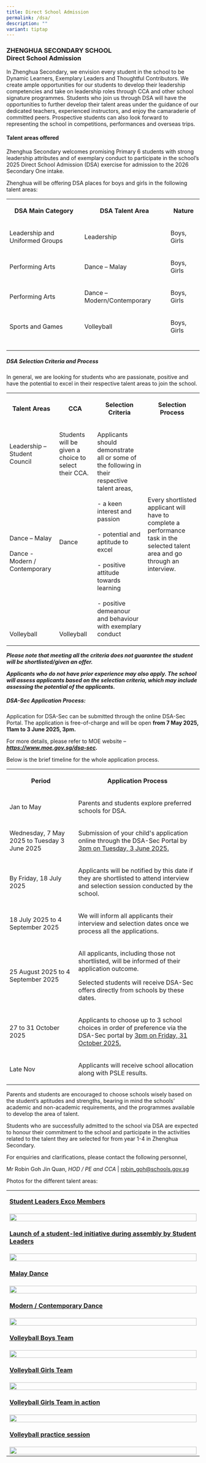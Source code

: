 ```yaml
---
title: Direct School Admission
permalink: /dsa/
description: ""
variant: tiptap
---
```

<h3>ZHENGHUA SECONDARY SCHOOL<br>Direct School Admission</h3>
<p>In Zhenghua Secondary, we envision every student in the school to be Dynamic
Learners, Exemplary Leaders and Thoughtful Contributors. We create ample
opportunities for our students to develop their leadership competencies
and take on leadership roles through CCA and other school signature programmes.
Students who join us through DSA will have the opportunities to further
develop their talent areas under the guidance of our dedicated teachers,
experienced instructors, and enjoy the camaraderie of committed peers.
Prospective students can also look forward to representing the school in
competitions, performances and overseas trips.</p>
<h4>Talent areas offered</h4>
<p>Zhenghua Secondary welcomes promising Primary 6 students with strong leadership
attributes and of exemplary conduct to participate in the school’s 2025
Direct School Admission (DSA) exercise for admission to the 2026 Secondary
One intake.</p>
<p>Zhenghua will be offering DSA places for boys and girls in the following
talent areas:</p>
<table style="minWidth: 75px">
<colgroup>
<col>
<col>
<col>
</colgroup>
<tbody>
<tr>
<th rowspan="1" colspan="1">
<p>DSA Main Category</p>
</th>
<th rowspan="1" colspan="1">
<p>DSA Talent Area</p>
</th>
<th rowspan="1" colspan="1">
<p>Nature</p>
</th>
</tr>
<tr>
<td rowspan="1" colspan="1">
<p>Leadership and Uniformed Groups</p>
</td>
<td rowspan="1" colspan="1">
<p>Leadership</p>
</td>
<td rowspan="1" colspan="1">
<p>Boys, Girls</p>
</td>
</tr>
<tr>
<td rowspan="1" colspan="1">
<p>Performing Arts</p>
</td>
<td rowspan="1" colspan="1">
<p>Dance – Malay</p>
</td>
<td rowspan="1" colspan="1">
<p>Boys, Girls</p>
</td>
</tr>
<tr>
<td rowspan="1" colspan="1">
<p>Performing Arts</p>
</td>
<td rowspan="1" colspan="1">
<p>Dance – Modern/Contemporary</p>
</td>
<td rowspan="1" colspan="1">
<p>Boys, Girls</p>
</td>
</tr>
<tr>
<td rowspan="1" colspan="1">
<p>Sports and Games</p>
</td>
<td rowspan="1" colspan="1">
<p>Volleyball</p>
</td>
<td rowspan="1" colspan="1">
<p>Boys, Girls</p>
</td>
</tr>
<tr>
<td rowspan="1" colspan="1">
<p></p>
</td>
<td rowspan="1" colspan="1">
<p></p>
</td>
<td rowspan="1" colspan="1">
<p></p>
</td>
</tr>
</tbody>
</table>
<h5>DSA Selection Criteria&nbsp;and Process</h5>
<p>In general, we are looking for students who are passionate, positive and
have the potential to excel in their respective talent areas to join the
school.</p>
<table style="minWidth: 100px">
<colgroup>
<col>
<col>
<col>
<col>
</colgroup>
<tbody>
<tr>
<th rowspan="1" colspan="1">
<p><strong>Talent Areas</strong>
</p>
</th>
<th rowspan="1" colspan="1">
<p><strong>CCA</strong>
</p>
</th>
<th rowspan="1" colspan="1">
<p><strong>Selection Criteria</strong>
</p>
</th>
<th rowspan="1" colspan="1">
<p><strong>Selection Process</strong>
</p>
</th>
</tr>
<tr>
<td rowspan="4" colspan="1">
<p>Leadership – Student Council</p>
</td>
<td rowspan="4" colspan="1">
<p>Students will be given a choice to select their CCA.</p>
</td>
<td rowspan="8" colspan="1">
<p>Applicants should demonstrate all or some of the following in their respective
talent areas,
<br>
<br>- a keen interest and passion
<br>
<br>- potential and aptitude to excel
<br>
<br>- positive attitude towards learning
<br>
<br>- positive demeanour and behaviour with exemplary conduct</p>
</td>
<td rowspan="8" colspan="1">
<p>Every shortlisted applicant will have to complete a performance task in
the selected talent area and go through an interview.</p>
</td>
</tr>
<tr></tr>
<tr></tr>
<tr></tr>
<tr>
<td rowspan="3" colspan="1">
<p>Dance – Malay
<br>
<br>Dance - Modern / Contemporary
<br>
</p>
</td>
<td rowspan="3" colspan="1">
<p>Dance
<br>
<br>
<br>
<br>
</p>
</td>
</tr>
<tr></tr>
<tr></tr>
<tr>
<td rowspan="1" colspan="1">
<p>Volleyball</p>
</td>
<td rowspan="1" colspan="1">
<p>Volleyball</p>
</td>
</tr>
</tbody>
</table>
<p><strong><em>Please note that meeting all the criteria does not guarantee the student will be shortlisted/given an offer.</em></strong>
</p>
<p><strong><em>Applicants who do not have prior experience may also apply. The school will assess applicants based on the selection criteria, which may include assessing the potential of the applicants.</em></strong>
</p>
<h5>DSA-Sec Application Process:</h5>
<p>Application for DSA-Sec can be submitted through the online DSA-Sec Portal.
The application is free-of-charge and will be open&nbsp;<strong>from 7 May 2025, 11am to 3 June 2025, 3pm.</strong>
</p>
<p>For more details, please refer to MOE website – <strong><em><a href="https://www.moe.gov.sg/dsa-sec" rel="noopener noreferrer nofollow" target="_blank">https://www.moe.gov.sg/dsa-sec</a>.</em></strong>
</p>
<p>Below is the brief timeline for the whole application process.</p>
<table style="minWidth: 50px">
<colgroup>
<col>
<col>
</colgroup>
<tbody>
<tr>
<th rowspan="1" colspan="1">
<p>Period</p>
</th>
<th rowspan="1" colspan="1">
<p>Application Process</p>
</th>
</tr>
<tr>
<td rowspan="1" colspan="1">
<p>Jan to May</p>
</td>
<td rowspan="1" colspan="1">
<p>Parents and students explore preferred schools for DSA.</p>
</td>
</tr>
<tr>
<td rowspan="1" colspan="1">
<p>Wednesday, 7 May 2025 to Tuesday 3 June 2025</p>
</td>
<td rowspan="1" colspan="1">
<p>Submission of your child's application online through the DSA-Sec Portal
by <u>3pm on Tuesday, 3 June 2025.</u>
</p>
</td>
</tr>
<tr>
<td rowspan="1" colspan="1">
<p>By Friday, 18 July 2025</p>
</td>
<td rowspan="1" colspan="1">
<p>Applicants will be notified by this date if they are shortlisted to attend
interview and selection session conducted by the school.</p>
</td>
</tr>
<tr>
<td rowspan="1" colspan="1">
<p>18 July 2025 to 4 September 2025</p>
</td>
<td rowspan="1" colspan="1">
<p>We will inform all applicants their interview and selection dates once
we process all the applications.</p>
</td>
</tr>
<tr>
<td rowspan="1" colspan="1">
<p>25 August 2025 to 4 September 2025</p>
</td>
<td rowspan="1" colspan="1">
<p>All applicants, including those not shortlisted, will be informed of their
application outcome.</p>
<p>Selected students will receive DSA-Sec offers directly from schools by
these dates.</p>
</td>
</tr>
<tr>
<td rowspan="1" colspan="1">
<p>27 to 31 October 2025</p>
</td>
<td rowspan="1" colspan="1">
<p>Applicants to choose up to 3 school choices in order of preference via
the DSA-Sec portal by <u>3pm on Friday, 31 October 2025.</u>
</p>
</td>
</tr>
<tr>
<td rowspan="1" colspan="1">
<p>Late Nov</p>
</td>
<td rowspan="1" colspan="1">
<p>Applicants will receive school allocation along with PSLE results.</p>
</td>
</tr>
</tbody>
</table>
<p>Parents and students are encouraged to choose schools wisely based on
the student’s aptitudes and strengths, bearing in mind the schools’ academic
and non-academic requirements, and the programmes available to develop
the area of talent.</p>
<p>Students who are successfully admitted to the school via DSA are expected
to honour their commitment to the school and participate in the activities
related to the talent they are selected for from year 1-4 in Zhenghua Secondary.</p>
<p></p>
<p>For enquiries and clarifications, please contact the following personnel,</p>
<p>Mr Robin Goh Jin Quan, <em>HOD / PE and CCA</em> | <a href="robin_goh@schools.gov.sg" rel="noopener noreferrer nofollow" target="_blank">robin_goh@schools.gov.sg</a>
</p>
<p>Photos for the different talent areas:</p>
<table style="minWidth: 25px">
<colgroup>
<col>
</colgroup>
<tbody>
<tr>
<td rowspan="1" colspan="1">
<p><strong><u>Student Leaders Exco Members</u></strong>
</p>
</td>
</tr>
<tr>
<td rowspan="1" colspan="1">
<div class="isomer-image-wrapper">
<img style="width: 100%" height="auto" width="100%" src="/images/DSA_1_Exco_Members.jpg">
</div>
</td>
</tr>
<tr>
<td rowspan="1" colspan="1">
<p><strong><u>Launch of a student-led initiative during assembly by Student Leaders</u></strong>
</p>
</td>
</tr>
<tr>
<td rowspan="1" colspan="1">
<div class="isomer-image-wrapper">
<img style="width: 100%" height="auto" width="100%" src="/images/DSA_2_Launch_of_a_student_led_initiative_during_assembly.jpg">
</div>
</td>
</tr>
<tr>
<td rowspan="1" colspan="1">
<p><strong><u>Malay Dance</u></strong>
</p>
</td>
</tr>
<tr>
<td rowspan="1" colspan="1">
<div class="isomer-image-wrapper">
<img style="width: 100%" height="auto" width="100%" src="/images/DSA_3_Dance___Malay.jpg">
</div>
</td>
</tr>
<tr>
<td rowspan="1" colspan="1">
<p><strong><u>Modern / Contemporary Dance</u></strong>
</p>
</td>
</tr>
<tr>
<td rowspan="1" colspan="1">
<div class="isomer-image-wrapper">
<img style="width: 100%" height="auto" width="100%" src="/images/DSA_4_Dance___Modern_Contemporary.jpg">
</div>
</td>
</tr>
<tr>
<td rowspan="1" colspan="1">
<p><strong><u>Volleyball Boys Team</u></strong>
</p>
</td>
</tr>
<tr>
<td rowspan="1" colspan="1">
<div class="isomer-image-wrapper">
<img style="width: 100%" height="auto" width="100%" src="/images/DSA_5_Volleyball___Boys_Team.jpg">
</div>
</td>
</tr>
<tr>
<td rowspan="1" colspan="1">
<p><strong><u>Volleyball Girls Team</u></strong>
</p>
</td>
</tr>
<tr>
<td rowspan="1" colspan="1">
<div class="isomer-image-wrapper">
<img style="width: 100%" height="auto" width="100%" src="/images/DSA_6_Volleyball___Girls_Team.jpg">
</div>
</td>
</tr>
<tr>
<td rowspan="1" colspan="1">
<p><strong><u>Volleyball Girls Team in action</u></strong>
</p>
</td>
</tr>
<tr>
<td rowspan="1" colspan="1">
<div class="isomer-image-wrapper">
<img style="width: 100%" height="auto" width="100%" src="/images/DSA_7_Volleyball_Girls_team_in_action.jpg">
</div>
</td>
</tr>
<tr>
<td rowspan="1" colspan="1">
<p><strong><u>Volleyball practice session</u></strong>
</p>
</td>
</tr>
<tr>
<td rowspan="1" colspan="1">
<div class="isomer-image-wrapper">
<img style="width: 100%" height="auto" width="100%" src="/images/dsa_volleyball_1.jpg">
</div>
</td>
</tr>
</tbody>
</table>
<p></p>